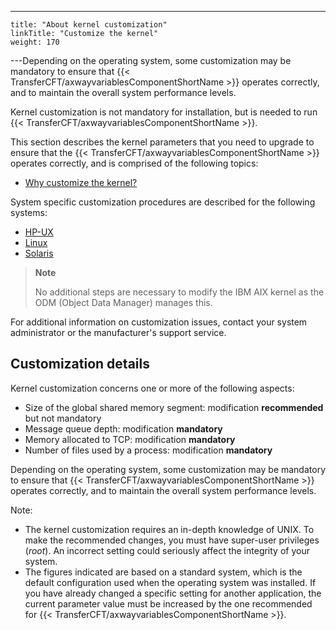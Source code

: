 ---
    title: "About kernel customization"
    linkTitle: "Customize the kernel"
    weight: 170
---Depending on the operating system, some customization may
be mandatory to ensure that {{< TransferCFT/axwayvariablesComponentShortName  >}} operates correctly, and to maintain
the overall system performance levels.

Kernel customization is not mandatory for installation, but is needed to run {{< TransferCFT/axwayvariablesComponentShortName  >}}.

This section describes the
kernel parameters that you need to upgrade to ensure that the
{{< TransferCFT/axwayvariablesComponentShortName  >}} operates correctly, and is comprised of the following topics:

- [Why
    customize the kernel?](why_customize_the_kernel_)

System specific
customization procedures are described for the following systems:

- [HP-UX](customizing_hp_ux)
- [Linux](customizing_linux)
- [Solaris](customizing_solaris)

> **Note**
>
> No additional steps are necessary to modify the IBM AIX kernel as the ODM (Object Data Manager) manages this.

For additional information on customization issues,
contact your system administrator or the manufacturer's support service.

## Customization details

Kernel customization concerns one or more of the following aspects:

- Size
    of the global shared memory segment: modification **recommended**
    but not mandatory
- Message
    queue depth: modification **mandatory**
- Memory
    allocated to TCP: modification **mandatory**
- Number
    of files used by a process: modification **mandatory**

Depending on the operating system, some customization may
be mandatory to ensure that {{< TransferCFT/axwayvariablesComponentShortName  >}} operates correctly, and to maintain
the overall system performance levels.

Note:

- The kernel customization
    requires an in-depth knowledge of UNIX. To make the recommended changes,
    you must have super-user privileges (*root*). An incorrect setting
    could seriously affect the integrity of your system.
- The figures indicated
    are based on a standard system, which is the default configuration
    used when the operating system was installed. If you have already changed
    a specific setting for another application, the current parameter value
    must be increased by the one recommended for {{< TransferCFT/axwayvariablesComponentShortName >}}.
